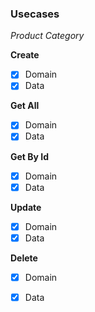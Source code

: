 ### Usecases

*Product Category*

**Create**
- [x] Domain
- [x] Data

**Get All**
- [x] Domain
- [x] Data

**Get By Id**
- [x] Domain
- [x] Data

**Update**
- [x] Domain
- [x] Data

**Delete**
- [x] Domain
- [x] Data


